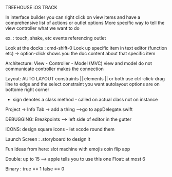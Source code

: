 TREEHOUSE iOS TRACK

In interface builder you can right click on view items and have a comprehensive list of actions or outlet options 
More specific way to tell the view controller what we want to do 

ex. : 
  touch, shake, etc events
  referencing outlet 


Look at the docks : cmd-shift-0
Look up specific item in text editor (function etc) -> option-click shows you the doc content about that specific item

Architecture: 
  View - Controller - Model (MVC)
    view and model do not communicate
    controller makes the connection

Layout: AUTO LAYOUT 
  constraints || elements || or both
  use ctrl-click-drag line to edge and the select constraint you want
  autolayout options are on bottome right corner

+ sign denotes a class method - called on actual class not on instance

Project -> Info Tab -> add a thing  -->go to appDelegate.swift

DEBUGGING: 
Breakpoints --> left side of editor in the gutter 

ICONS: 
  design square icons - let xcode round them

Launch Screen : .storyboard to design it

Fun Ideas from here: 
  slot machine with emojis
  coin flip app  

Double: up to 15  --> apple tells you to use this one 
Float: at most 6 

Binary : 
  true == 1
  false == 0
